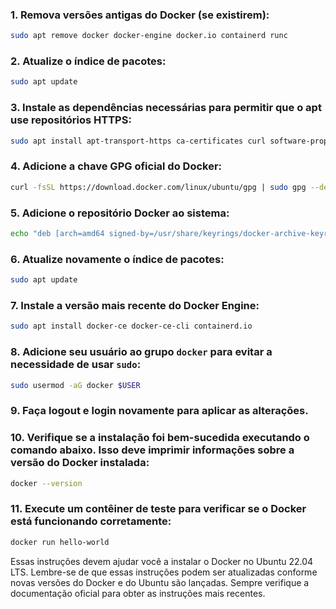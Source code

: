 ### 1. Remova versões antigas do Docker (se existirem):

```bash
sudo apt remove docker docker-engine docker.io containerd runc
```

### 2. Atualize o índice de pacotes:

```bash
sudo apt update
```

### 3. Instale as dependências necessárias para permitir que o apt use repositórios HTTPS:

```bash
sudo apt install apt-transport-https ca-certificates curl software-properties-common
```

### 4. Adicione a chave GPG oficial do Docker:

```bash
curl -fsSL https://download.docker.com/linux/ubuntu/gpg | sudo gpg --dearmor -o /usr/share/keyrings/docker-archive-keyring.gpg
```

### 5. Adicione o repositório Docker ao sistema:

```bash
echo "deb [arch=amd64 signed-by=/usr/share/keyrings/docker-archive-keyring.gpg] https://download.docker.com/linux/ubuntu $(lsb_release -cs) stable" | sudo tee /etc/apt/sources.list.d/docker.list > /dev/null
```

### 6. Atualize novamente o índice de pacotes:

```bash
sudo apt update
```

### 7. Instale a versão mais recente do Docker Engine:

```bash
sudo apt install docker-ce docker-ce-cli containerd.io
```

### 8. Adicione seu usuário ao grupo `docker` para evitar a necessidade de usar `sudo`:

```bash
sudo usermod -aG docker $USER
```

### 9. Faça logout e login novamente para aplicar as alterações.

### 10. Verifique se a instalação foi bem-sucedida executando o comando abaixo. Isso deve imprimir informações sobre a versão do Docker instalada:

```bash
docker --version
```

### 11. Execute um contêiner de teste para verificar se o Docker está funcionando corretamente:

```bash
docker run hello-world
```

Essas instruções devem ajudar você a instalar o Docker no Ubuntu 22.04 LTS. Lembre-se de que essas instruções podem ser atualizadas conforme novas versões do Docker e do Ubuntu são lançadas. Sempre verifique a documentação oficial para obter as instruções mais recentes.
